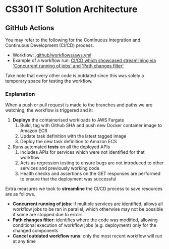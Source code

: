 # CS301 IT Solution Architecture

## GitHub Actions

You may refer to the following for the Continuous Integration and Continuous Development (CI/CD) process.
- Workflow: [.github/workflows/aws.yml](https://github.com/constanxe/github-actions-test/blob/main/.github/workflows/aws.yml)
- Example of a workflow run: [CI/CD which showcased streamlining via 'Concurrent running of jobs' and 'Path changes filter'](https://github.com/constanxe/github-actions-test/actions/runs/719363493)

Take note that every other code is outdated since this was solely a temporary space for testing the workflow.


### Explanation

When a push or pull request is made to the branches and paths we are watching, the workflow is triggered and it:

1. **Deploys** the containerised workloads to AWS Fargate
	1. Build, tag with Github SHA and push new Docker container image to Amazon ECR
	2. Update task definition with the latest tagged image
	3. Deploy the new task definition to Amazon ECS
2. Runs automated **tests** on all the deployed APIs
	1. Includes APIs for services which were not identified for that workflow
	2. Acts as regression testing to ensure bugs are not introduced to other services and previously working code
	3. Health checks and assertions on the GET responses are performed to ensure that the deployment was successful

Extra measures we took to **streamline** the CI/CD process to save resources are as follows.
- **Concurrent running of jobs**: if multiple services are identified, allows all workflow jobs to be ran in parallel, which otherwise may not be possible if some are stopped due to errors
- **Path changes filter**: identifies where the code was modified, allowing conditional execution of workflow jobs (e.g. deployment) only for the changed components
- **Cancel outdated workflow runs**: only the most recent workflow will run at any time